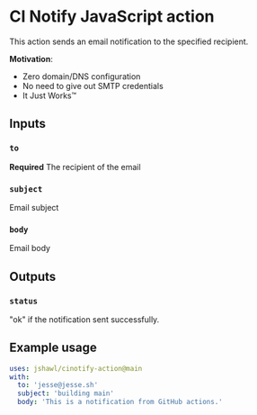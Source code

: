 # CI Notify JavaScript action

This action sends an email notification to the specified recipient.

**Motivation**:

- Zero domain/DNS configuration
- No need to give out SMTP credentials
- It Just Works™️

## Inputs

### `to`

**Required** The recipient of the email

### `subject`

Email subject

### `body`

Email body

## Outputs

### `status`

"ok" if the notification sent successfully.

## Example usage

```yaml
uses: jshawl/cinotify-action@main
with:
  to: 'jesse@jesse.sh'
  subject: 'building main'
  body: 'This is a notification from GitHub actions.'
```
